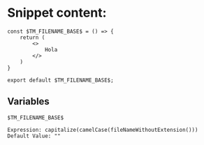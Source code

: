 # Snippet content:
```JSX
const $TM_FILENAME_BASE$ = () => {
    return (
        <>
            Hola
        </>
    )
}

export default $TM_FILENAME_BASE$;
```

## Variables
```JSX
$TM_FILENAME_BASE$ 

Expression: capitalize(camelCase(fileNameWithoutExtension()))
Default Value: ""
```
